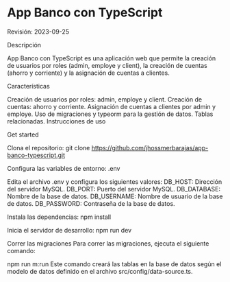 # App Banco con TypeScript

Revisión: 2023-09-25

Descripción

App Banco con TypeScript es una aplicación web que permite la creación de usuarios por roles (admin, employe y client), la creación de cuentas (ahorro y corriente) y la asignación de cuentas a clientes.

Características

Creación de usuarios por roles: admin, employe y client.
Creación de cuentas: ahorro y corriente.
Asignación de cuentas a clientes por admin y employe.
Uso de migraciones y typeorm para la gestión de datos.
Tablas relacionadas.
Instrucciones de uso

Get started

Clona el repositorio:
git clone https://github.com/jhossmerbarajas/app-banco-typescript.git

Configura las variables de entorno:
 .env
 
Edita el archivo .env y configura los siguientes valores:
DB_HOST: Dirección del servidor MySQL.
DB_PORT: Puerto del servidor MySQL.
DB_DATABASE: Nombre de la base de datos.
DB_USERNAME: Nombre de usuario de la base de datos.
DB_PASSWORD: Contraseña de la base de datos.

Instala las dependencias:
npm install

Inicia el servidor de desarrollo:
npm run dev

Correr las migraciones
Para correr las migraciones, ejecuta el siguiente comando:

npm run m:run
Este comando creará las tablas en la base de datos según el modelo de datos definido en el archivo src/config/data-source.ts.
